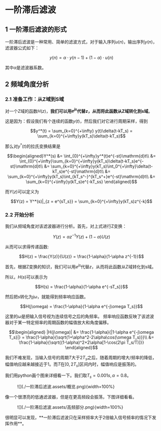 # 一阶滞后滤波

## 1 一阶滞后滤波的形式

一阶滞后滤波是一种常用、简单的滤波方式，对于输入序列$u(n)$，输出序列$y(n)$，滤波器公式如下：

$$y(n) = \alpha \cdot y(n-1) + (1-\alpha)\cdot u(n)$$

其中$\alpha$是滤波器系数。

## 2 频域角度分析

### 2.1 准备工作：从Z域到S域

对一个Z域的函数$H(z)$，**我们可以用$e^{js}$代替$z$，从而将此函数从Z域转化到s域**。

这是因为：假设我们有个连续的函数$y(t)$，然后我们对它进行周期采样，得到

$$y^*(t) = \sum_{k=0}^{+\infty} y(t)\delta(t-kT_s) = \sum_{k=0}^{+\infty}y(kT_s)\delta(t-kT_s)$$

那么对$y^*(t)$的拉氏变换结果是

$$\begin{aligned}Y^*(s) &= \int_{0}^{+\infty}y^*(t)e^{-st}\mathrm{d}t\\
&= \int_{0}^{+\infty}\sum_{k=0}^{+\infty}y(kT_s)\delta(t-kT_s)e^{-st}\mathrm{d}t\\
&= \sum_{k=0}^{+\infty}y(kT_s)\int_0^{+\infty}\delta(t-kT_s)e^{-st}\mathrm{d}t\\
&= \sum_{k=0}^{+\infty}y(kT_s)\int_{kT_s^-}^{kT_s^+}e^{-st}\mathrm{d}t\\
&= \sum_{k=0}^{+\infty}y(kT_s)e^{-kT_ss}
\end{aligned}$$

而$Y(z)$可以定义为

$$Y(z) = Y^*(s)|_{z = e^{sT_s}} = \sum_{k=0}^{+\infty}y(kT_s)z^{-k}$$

### 2.2 开始分析

我们从频域角度对该滤波器进行分析。首先，对上式进行Z变换：

$$Y(z) = \alpha z^{-1}Y(z)+(1-\alpha)U(z)$$

从而可以求得传递函数:

$$H(z) = \frac{Y(z)}{U(z)} = \frac{1-\alpha}{1-\alpha z^{-1}}$$

首先，根据Z变换的知识，我们可以用$e^{js}$代替$z$，从而将此函数从Z域转化到s域。

所以，$H(s)$可以表示为

$$H(s) = \frac{1-\alpha}{1-\alpha e^{-sT_s}}$$

然后把$s$转化为$j\omega$，就能得到频率响应函数。

$$H(j\omega) = \frac{1-\alpha}{1-\alpha e^{-j\omega T_s}}$$

这里的$\omega$是把输入信号视为连续信号之后的角频率。
频率响应函数反映了该滤波器对于某一特定频率的周期函数的幅值放大和角度偏移。

$$\begin{aligned}
|H(j\omega)| &= \frac{1-\alpha}{|1-\alpha e^{-j\omega T_s}|} = \frac{1-\alpha}{\sqrt{1+\alpha^2-2\alpha\cos(\omega T_s)}}\\
&= \frac{1-\alpha}{\sqrt{(1-\alpha)^2+2\alpha[1-\cos(2\pi T_s/T)]}}
\end{aligned}$$

我们不难发现，当输入信号的周期$T$大于$2T_s$之后，随着周期的增大/频率的降低，幅值响应越来越接近于1。而$T$在$[0,2T_s]$区间内时，幅值响应是振荡的。

我们用python画个图来详细看一下。我们取$T_s = 0.001s, \alpha = 0.8$。

<figure markdown>
![](./一阶滞后滤波.assets/概览.png){width=100%}
<!-- <figcaption>一阶滞后滤波效果</figcaption> -->
</figure>
像一个很漂亮的低通滤波器，但是在更高频段会振荡，下图详细看看。

<figure markdown>
![](./一阶滞后滤波.assets/高频部分.png){width=100%}
<!-- <figcaption>一阶滞后滤波效果（高频部分）</figcaption> -->
</figure>
很明显可以发现，**一阶滞后滤波只在采样频率大于2倍输入信号频率的情况下发挥作用**。
